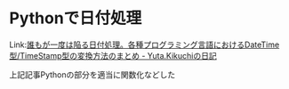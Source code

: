 # Pythonで日付処理

 Link:[誰もが一度は陥る日付処理。各種プログラミング言語におけるDateTime型/TimeStamp型の変換方法のまとめ - Yuta.Kikuchiの日記](http://d.hatena.ne.jp/yutakikuchi/20130617/1371425713)

上記記事Pythonの部分を適当に関数化などした
